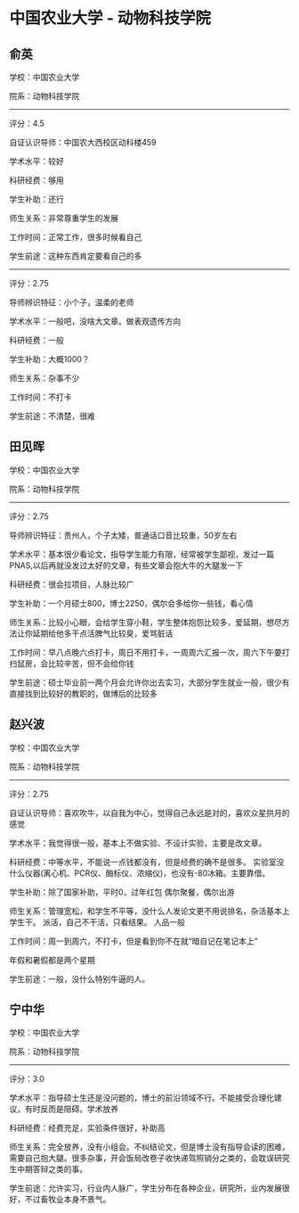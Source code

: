 # 中国农业大学 - 动物科技学院

## 俞英

学校：中国农业大学

院系：动物科技学院

* * *

评分：4.5

自证认识导师：中国农大西校区动科楼459

学术水平：较好

科研经费：够用

学生补助：还行

师生关系：非常尊重学生的发展

工作时间：正常工作，很多时候看自己

学生前途：这种东西肯定要看自己的多

* * *

评分：2.75

导师辨识特征：小个子，温柔的老师

学术水平：一般吧，没啥大文章。做表观遗传方向

科研经费：一般

学生补助：大概1000？

师生关系：杂事不少

工作时间：不打卡

学生前途：不清楚，很难

## 田见晖

学校：中国农业大学

院系：动物科技学院

* * *

评分：2.75

导师辨识特征：贵州人，个子太矮，普通话口音比较重，50岁左右

学术水平：基本很少看论文，指导学生能力有限，经常被学生鄙视，发过一篇PNAS,以后再就没发过太好的文章，有些文章会抱大牛的大腿发一下

科研经费：很会拉项目，人脉比较广

学生补助：一个月硕士800，博士2250，偶尔会多给你一些钱，看心情

师生关系：比较小心眼，会给学生穿小鞋，学生整体抱怨比较多，爱延期，想尽方法让你延期给他多干点活脾气比较臭，爱骂脏话

工作时间：早八点晚六点打卡，周日不用打卡，一周周六汇报一次，周六下午要打扫鼠房，会比较辛苦，但不会给你钱

学生前途：硕士毕业前一两个月会允许你出去实习，大部分学生就业一般，很少有直接找到比较好的教职的，做博后的比较多

## 赵兴波

学校：中国农业大学

院系：动物科技学院

* * *

评分：2.75

自证认识导师：喜欢吹牛，以自我为中心，觉得自己永远是对的，喜欢众星拱月的感觉

学术水平：我觉得很一般，基本上不做实验、不设计实验，主要是改文章。

科研经费：中等水平，不能说一点钱都没有，但是经费的确不是很多。
实验室没什么仪器(离心机、PCR仪、酶标仪、浓缩仪)，也没有-80冰箱。主要靠借。

学生补助：除了国家补助，平时0，过年红包
偶尔聚餐，偶尔出游

师生关系：管理宽松，和学生不平等，没什么人发论文更不用说排名，杂活基本上学生干。
派活，自己不干活，只看结果。
人品一般

工作时间：周一到周六，不打卡，但是看到你不在就“暗自记在笔记本上”

年假和暑假都是两个星期

学生前途：一般，没什么特别牛逼的人。

## 宁中华

学校：中国农业大学

院系：动物科技学院

* * *

评分：3.0

学术水平：指导硕士生还是没问题的，博士的前沿领域不行。不能接受合理化建议，有时反而是阻碍。学术放养

科研经费：经费充足，实验条件很好，补助高

师生关系：完全放养，没有小组会。不纠结论文，但是博士没有指导会读的困难，需要自己抱大腿。很多杂事，开会饭局改卷子收快递驾照销分之类的，会耽误研究生中期答辩之类的事。

学生前途：允许实习，行业内人脉广，学生分布在各种企业，研究所，业内发展很好，不过畜牧业本身不景气。